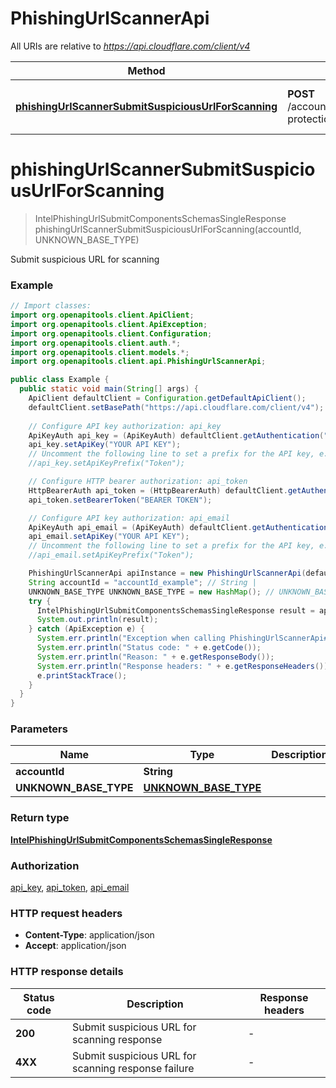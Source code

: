 # PhishingUrlScannerApi

All URIs are relative to *https://api.cloudflare.com/client/v4*

| Method | HTTP request | Description |
|------------- | ------------- | -------------|
| [**phishingUrlScannerSubmitSuspiciousUrlForScanning**](PhishingUrlScannerApi.md#phishingUrlScannerSubmitSuspiciousUrlForScanning) | **POST** /accounts/{account_id}/brand-protection/submit | Submit suspicious URL for scanning |


<a id="phishingUrlScannerSubmitSuspiciousUrlForScanning"></a>
# **phishingUrlScannerSubmitSuspiciousUrlForScanning**
> IntelPhishingUrlSubmitComponentsSchemasSingleResponse phishingUrlScannerSubmitSuspiciousUrlForScanning(accountId, UNKNOWN_BASE_TYPE)

Submit suspicious URL for scanning

### Example
```java
// Import classes:
import org.openapitools.client.ApiClient;
import org.openapitools.client.ApiException;
import org.openapitools.client.Configuration;
import org.openapitools.client.auth.*;
import org.openapitools.client.models.*;
import org.openapitools.client.api.PhishingUrlScannerApi;

public class Example {
  public static void main(String[] args) {
    ApiClient defaultClient = Configuration.getDefaultApiClient();
    defaultClient.setBasePath("https://api.cloudflare.com/client/v4");
    
    // Configure API key authorization: api_key
    ApiKeyAuth api_key = (ApiKeyAuth) defaultClient.getAuthentication("api_key");
    api_key.setApiKey("YOUR API KEY");
    // Uncomment the following line to set a prefix for the API key, e.g. "Token" (defaults to null)
    //api_key.setApiKeyPrefix("Token");

    // Configure HTTP bearer authorization: api_token
    HttpBearerAuth api_token = (HttpBearerAuth) defaultClient.getAuthentication("api_token");
    api_token.setBearerToken("BEARER TOKEN");

    // Configure API key authorization: api_email
    ApiKeyAuth api_email = (ApiKeyAuth) defaultClient.getAuthentication("api_email");
    api_email.setApiKey("YOUR API KEY");
    // Uncomment the following line to set a prefix for the API key, e.g. "Token" (defaults to null)
    //api_email.setApiKeyPrefix("Token");

    PhishingUrlScannerApi apiInstance = new PhishingUrlScannerApi(defaultClient);
    String accountId = "accountId_example"; // String | 
    UNKNOWN_BASE_TYPE UNKNOWN_BASE_TYPE = new HashMap(); // UNKNOWN_BASE_TYPE | 
    try {
      IntelPhishingUrlSubmitComponentsSchemasSingleResponse result = apiInstance.phishingUrlScannerSubmitSuspiciousUrlForScanning(accountId, UNKNOWN_BASE_TYPE);
      System.out.println(result);
    } catch (ApiException e) {
      System.err.println("Exception when calling PhishingUrlScannerApi#phishingUrlScannerSubmitSuspiciousUrlForScanning");
      System.err.println("Status code: " + e.getCode());
      System.err.println("Reason: " + e.getResponseBody());
      System.err.println("Response headers: " + e.getResponseHeaders());
      e.printStackTrace();
    }
  }
}
```

### Parameters

| Name | Type | Description  | Notes |
|------------- | ------------- | ------------- | -------------|
| **accountId** | **String**|  | |
| **UNKNOWN_BASE_TYPE** | [**UNKNOWN_BASE_TYPE**](UNKNOWN_BASE_TYPE.md)|  | |

### Return type

[**IntelPhishingUrlSubmitComponentsSchemasSingleResponse**](IntelPhishingUrlSubmitComponentsSchemasSingleResponse.md)

### Authorization

[api_key](../README.md#api_key), [api_token](../README.md#api_token), [api_email](../README.md#api_email)

### HTTP request headers

 - **Content-Type**: application/json
 - **Accept**: application/json

### HTTP response details
| Status code | Description | Response headers |
|-------------|-------------|------------------|
| **200** | Submit suspicious URL for scanning response |  -  |
| **4XX** | Submit suspicious URL for scanning response failure |  -  |

